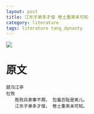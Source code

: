 ```yaml
---
layout: post
title: 江东子弟多才俊 卷土重来未可知
category: literature
tags: literature tang_dynasty
---
```

![](https://cdn.kelu.org/blog/tags/literature.jpg)



# 原文

```
题乌江亭
杜牧
　　胜败兵家事不期， 包羞忍耻是男儿。
　　江东子弟多才俊， 卷土重来未可知。
```